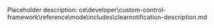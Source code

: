 Placeholder description: ce\developer\custom-control-framework\reference\mode\includes\clearnotification-description.md